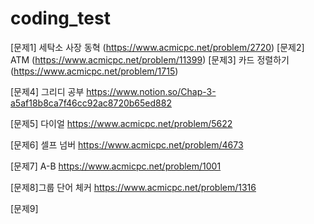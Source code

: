 # coding_test

[문제1] 세탁소 사장 동혁
(https://www.acmicpc.net/problem/2720)
[문제2] ATM
(https://www.acmicpc.net/problem/11399)
[문제3] 카드 정렬하기
(https://www.acmicpc.net/problem/1715)

[문제4] 그리디 공부
https://www.notion.so/Chap-3-a5af18b8ca7f46cc92ac8720b65ed882

[문제5] 다이얼
https://www.acmicpc.net/problem/5622

[문제6] 셀프 넘버
https://www.acmicpc.net/problem/4673

[문제7] A-B
https://www.acmicpc.net/problem/1001

[문제8]그룹 단어 체커
https://www.acmicpc.net/problem/1316

[문제9]